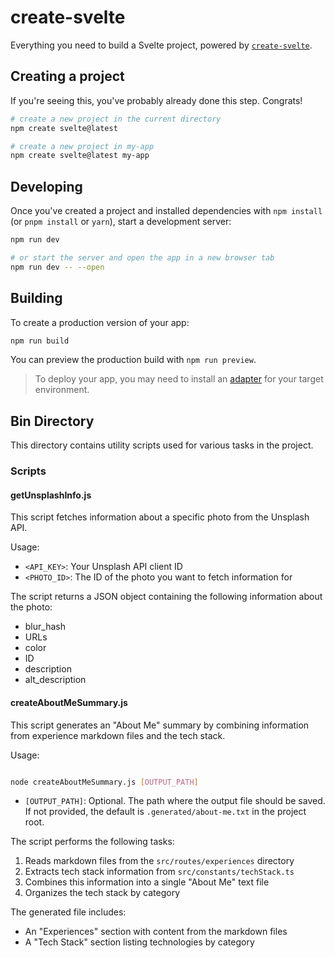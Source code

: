 # create-svelte

Everything you need to build a Svelte project, powered by [`create-svelte`](https://github.com/sveltejs/kit/tree/main/packages/create-svelte).

## Creating a project

If you're seeing this, you've probably already done this step. Congrats!

```bash
# create a new project in the current directory
npm create svelte@latest

# create a new project in my-app
npm create svelte@latest my-app
```

## Developing

Once you've created a project and installed dependencies with `npm install` (or `pnpm install` or `yarn`), start a development server:

```bash
npm run dev

# or start the server and open the app in a new browser tab
npm run dev -- --open
```

## Building

To create a production version of your app:

```bash
npm run build
```

You can preview the production build with `npm run preview`.

> To deploy your app, you may need to install an [adapter](https://kit.svelte.dev/docs/adapters) for your target environment.

## Bin Directory

This directory contains utility scripts used for various tasks in the project.

### Scripts

#### getUnsplashInfo.js

This script fetches information about a specific photo from the Unsplash API.

Usage:

- `<API_KEY>`: Your Unsplash API client ID
- `<PHOTO_ID>`: The ID of the photo you want to fetch information for

The script returns a JSON object containing the following information about the photo:

- blur_hash
- URLs
- color
- ID
- description
- alt_description

#### createAboutMeSummary.js

This script generates an "About Me" summary by combining information from experience markdown files and the tech stack.

Usage:

```sh

node createAboutMeSummary.js [OUTPUT_PATH]

```

- `[OUTPUT_PATH]`: Optional. The path where the output file should be saved. If not provided, the default is `.generated/about-me.txt` in the project root.

The script performs the following tasks:

1. Reads markdown files from the `src/routes/experiences` directory
2. Extracts tech stack information from `src/constants/techStack.ts`
3. Combines this information into a single "About Me" text file
4. Organizes the tech stack by category

The generated file includes:

- An "Experiences" section with content from the markdown files
- A "Tech Stack" section listing technologies by category
